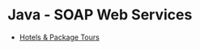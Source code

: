 # Java - SOAP Web Services

* [Hotels & Package Tours](https://github.com/lu-ko/java-ws-soap/tree/master/hotels-package-tours)
